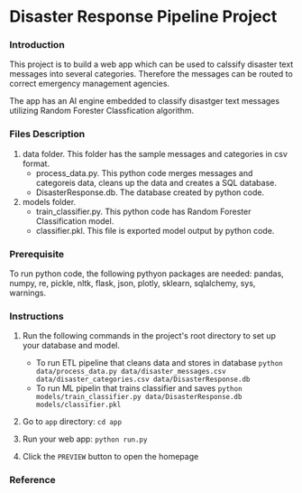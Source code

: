# Disaster Response Pipeline Project

### Introduction
This project is to build a web app which can be used to calssify disaster text messages into several categories. Therefore the messages can be routed to correct emergency management agencies. 

The app has an AI engine embedded to classify disastger text messages utilizing Random Forester Classfication algorithm.

### Files Description
1. data folder. This folder has the sample messages and categories in csv format.
   - process_data.py. This python code merges messages and categoreis data, cleans up the data and creates a SQL database.
   - DisasterResponse.db. The database created by python code.
2. models folder. 
   - train_classifier.py. This python code has Random Forester Classification model.
   - classifier.pkl. This file is exported model output by python code.

### Prerequisite
To run python code, the following pythyon packages are needed: pandas, numpy, re, pickle, nltk, flask, json, plotly, sklearn, sqlalchemy, sys, warnings.

### Instructions
1. Run the following commands in the project's root directory to set up your database and model.
   - To run ETL pipeline that cleans data and stores in database 
       `python data/process_data.py data/disaster_messages.csv data/disaster_categories.csv data/DisasterResponse.db`
   - To run ML pipelin that trains classifier and saves 
        `python models/train_classifier.py data/DisasterResponse.db models/classifier.pkl`

2. Go to `app` directory: `cd app`

3. Run your web app: `python run.py`

4. Click the `PREVIEW` button to open the homepage

### Reference
